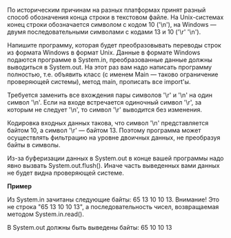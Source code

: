 

По историческим причинам на разных платформах принят разный способ обозначения конца строки в текстовом файле. На Unix-системах конец строки обозначается символом с кодом 10 ('\n'), на Windows — двумя последовательными символами с кодами 13 и 10 ('\r' '\n').

Напишите программу, которая будет преобразовывать переводы строк из формата Windows в формат Unix. Данные в формате Windows подаются программе в System.in, преобразованные данные должны выводиться в System.out. На этот раз вам надо написать программу полностью, т.е. объявить класс (с именем Main — таково ограничение проверяющей системы), метод main, прописать все import'ы.

Требуется заменить все вхождения пары символов '\r' и '\n' на один символ '\n'. Если на входе встречается одиночный символ '\r', за которым не следует '\n', то символ '\r' выводится без изменения.

Кодировка входных данных такова, что символ '\n' представляется байтом 10, а символ '\r' — байтом 13. Поэтому программа может осуществлять фильтрацию на уровне двоичных данных, не преобразуя байты в символы.

Из-за буферизации данных в System.out в конце вашей программы надо явно вызвать System.out.flush(). Иначе часть выведенных вами данных не будет видна проверяющей системе.

**Пример**

Из System.in зачитаны следующие байты: 65 13 10 10 13. Внимание! Это не строка "65 13 10 10 13", а последовательность чисел, возвращаемая методом System.in.read().

В System.out должны быть выведены байты: 65 10 10 13
